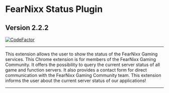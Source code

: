 # __FearNixx Status Plugin__

## Version 2.2.2

[![CodeFactor](https://www.codefactor.io/repository/github/josunlp/fng-status-plugin/badge)](https://www.codefactor.io/repository/github/josunlp/fng-status-plugin)

--------------------------------------------------------------------------------

This extension allows the user to show the status of the FearNixx Gaming services.
This Chrome extension is for members of the FearNixx Gaming Community. It offers the possibility to query the current server status of all game and function servers. It also provides a contact form for direct communication with the FearNixx Gaming Community team. This extension informs the user about the current server status of our applications!

--------------------------------------------------------------------------------
